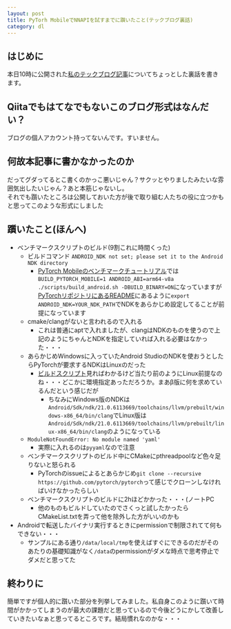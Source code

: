 ```yaml
---
layout: post
title: PyTorh MobileでNNAPIを試すまでに躓いたこと(テックブログ裏話)
category: dl
---
```


## はじめに
本日10時に公開された[私のテックブログ記事]()についてちょっとした裏話を書きます。
## Qiitaでもはてなでもないこのブログ形式はなんだい？
ブログの個人アカウント持ってないんです。すいません。
## 何故本記事に書かなかったのか
だってグダってるとこ書くのかっこ悪いじゃん？サクッとやりましたみたいな雰囲気出したいじゃん？あと本筋じゃないし。  
それでも躓いたところは公開しておいた方が後で取り組む人たちの役に立つかもと思ってこのような形式にしました
## 躓いたこと(ほんへ)
- ベンチマークスクリプトのビルド(9割これに時間くった)
    - ビルドコマンド `ANDROID_NDK not set; please set it to the Android NDK directory`
        - [PyTorch Mobileのベンチマークチュートリアル](https://pytorch.org/tutorials/recipes/mobile_perf.html#android-benchmarking-setup)では`BUILD_PYTORCH_MOBILE=1 ANDROID_ABI=arm64-v8a ./scripts/build_android.sh -DBUILD_BINARY=ON`になっていますが[PyTorchリポジトリにあるREADME](https://github.com/pytorch/pytorch/tree/master/scripts)にあるように`export ANDROID_NDK=YOUR_NDK_PATH`でNDKをあらかじめ設定してることが前提になっています
    - cmake/clangがないと言われるので入れる
        - これは普通にaptで入れましたが、clangはNDKのものを使うので上記のようにちゃんとNDKを指定していれば入れる必要はなかった・・・
    - あらかじめWindowsに入っていたAndroid StudioのNDKを使おうとしたらPyTorchが要求するNDKはLinuxのだった
        - [ビルドスクリプト](https://github.com/pytorch/pytorch/blob/5939d8a3e09b55a4889f6e43b15c1dc87c1f31ce/.circleci/docker/common/install_android.sh)見ればわかるけど当たり前のようにLinux前提なのね・・・どこかに環境指定あっただろうか。まあβ版に何を求めているんだという感じだが
            - ちなみにWindows版のNDKは`Android/Sdk/ndk/21.0.6113669/toolchains/llvm/prebuilt/windows-x86_64/bin/clang`でLinux版は`Android/Sdk/ndk/21.0.6113669/toolchains/llvm/prebuilt/linux-x86_64/bin/clang`のようになっている
    - `ModuleNotFoundError: No module named 'yaml'`
        - 実際に入れるのは`pyyaml`なので注意
    - ベンチマークスクリプトのビルド中にCMakeにpthreadpoolなど色々足りないと怒られる
        - PyTorchのissueによるとあらかじめ`git clone --recursive https://github.com/pytorch/pytorch`って感じでクローンしなければいけなかったらしい
    - ベンチマークスクリプトのビルドに2hほどかかった・・・(ノートPC
        - 他のものもビルドしていたのでさくっと試したかったらCMakeList.txtを弄って他を除外した方がいいのかも
- Androidで転送したバイナリ実行するときにpermissionで制限されてて何もできない・・・
    - サンプルにある通り`/data/local/tmp`を使えばすぐにできるのだがそのあたりの基礎知識がなく`/data`のpermissionがダメな時点で思考停止でダメだと思ってた
## 終わりに
簡単ですが個人的に躓いた部分を列挙してみました。私自身このように躓いて時間がかかってしまうのが最大の課題だと思っているので今後どうにかして改善していきたいなぁと思ってるところです。結局慣れなのかな・・・
